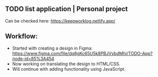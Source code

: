 TODO list application | Personal project
-------

Can be checked here: https://keepworklog.netlify.app/

Workflow:
-------
- Started with creating a design in Figma: https://www.figma.com/file/dq8gKc65U5k8PBJVybdMhj/TODO-App?node-id=85%3A454
- Now working on translating the design to HTML/CSS.
- Will continue with adding functionality using JavaScript.
